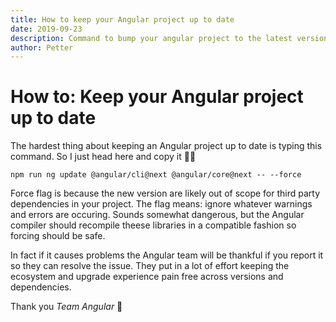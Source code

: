 ```yaml
---
title: How to keep your Angular project up to date
date: 2019-09-23
description: Command to bump your angular project to the latest version.
author: Petter
---
```

# How to: Keep your Angular project up to date

The hardest thing about keeping an Angular project up to date is typing this command. So I just head here and copy it 🐱‍💻

```
npm run ng update @angular/cli@next @angular/core@next -- --force
```

Force flag is because the new version are likely out of scope for third party dependencies in your project. The flag means: ignore whatever warnings and errors are occuring. Sounds somewhat dangerous, but the Angular compiler should recompile theese libraries in a compatible fashion so forcing should be safe.

In fact if it causes problems the Angular team will be thankful if you report it so they can resolve the issue. They put in a lot of effort keeping the ecosystem and upgrade experience pain free across versions and dependencies.

Thank you *Team Angular* 🥳